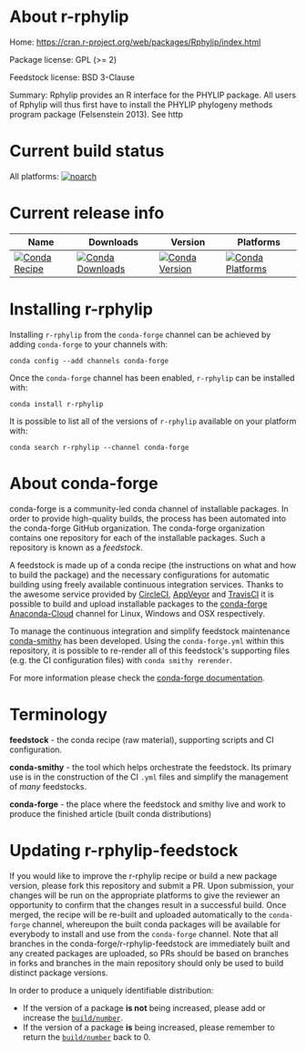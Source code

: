 About r-rphylip
===============

Home: https://cran.r-project.org/web/packages/Rphylip/index.html

Package license: GPL (>= 2)

Feedstock license: BSD 3-Clause

Summary: Rphylip provides an R interface for the PHYLIP package. All users of Rphylip will thus first have to install the PHYLIP phylogeny methods program package (Felsenstein 2013). See http



Current build status
====================

All platforms:
[![noarch](https://img.shields.io/circleci/project/github/conda-forge/r-rphylip-feedstock/master.svg?label=noarch)](https://circleci.com/gh/conda-forge/r-rphylip-feedstock)

Current release info
====================

| Name | Downloads | Version | Platforms |
| --- | --- | --- | --- |
| [![Conda Recipe](https://img.shields.io/badge/recipe-r--rphylip-green.svg)](https://anaconda.org/conda-forge/r-rphylip) | [![Conda Downloads](https://img.shields.io/conda/dn/conda-forge/r-rphylip.svg)](https://anaconda.org/conda-forge/r-rphylip) | [![Conda Version](https://img.shields.io/conda/vn/conda-forge/r-rphylip.svg)](https://anaconda.org/conda-forge/r-rphylip) | [![Conda Platforms](https://img.shields.io/conda/pn/conda-forge/r-rphylip.svg)](https://anaconda.org/conda-forge/r-rphylip) |

Installing r-rphylip
====================

Installing `r-rphylip` from the `conda-forge` channel can be achieved by adding `conda-forge` to your channels with:

```
conda config --add channels conda-forge
```

Once the `conda-forge` channel has been enabled, `r-rphylip` can be installed with:

```
conda install r-rphylip
```

It is possible to list all of the versions of `r-rphylip` available on your platform with:

```
conda search r-rphylip --channel conda-forge
```


About conda-forge
=================

conda-forge is a community-led conda channel of installable packages.
In order to provide high-quality builds, the process has been automated into the
conda-forge GitHub organization. The conda-forge organization contains one repository
for each of the installable packages. Such a repository is known as a *feedstock*.

A feedstock is made up of a conda recipe (the instructions on what and how to build
the package) and the necessary configurations for automatic building using freely
available continuous integration services. Thanks to the awesome service provided by
[CircleCI](https://circleci.com/), [AppVeyor](https://www.appveyor.com/)
and [TravisCI](https://travis-ci.org/) it is possible to build and upload installable
packages to the [conda-forge](https://anaconda.org/conda-forge)
[Anaconda-Cloud](https://anaconda.org/) channel for Linux, Windows and OSX respectively.

To manage the continuous integration and simplify feedstock maintenance
[conda-smithy](https://github.com/conda-forge/conda-smithy) has been developed.
Using the ``conda-forge.yml`` within this repository, it is possible to re-render all of
this feedstock's supporting files (e.g. the CI configuration files) with ``conda smithy rerender``.

For more information please check the [conda-forge documentation](https://conda-forge.org/docs/).

Terminology
===========

**feedstock** - the conda recipe (raw material), supporting scripts and CI configuration.

**conda-smithy** - the tool which helps orchestrate the feedstock.
                   Its primary use is in the construction of the CI ``.yml`` files
                   and simplify the management of *many* feedstocks.

**conda-forge** - the place where the feedstock and smithy live and work to
                  produce the finished article (built conda distributions)


Updating r-rphylip-feedstock
============================

If you would like to improve the r-rphylip recipe or build a new
package version, please fork this repository and submit a PR. Upon submission,
your changes will be run on the appropriate platforms to give the reviewer an
opportunity to confirm that the changes result in a successful build. Once
merged, the recipe will be re-built and uploaded automatically to the
`conda-forge` channel, whereupon the built conda packages will be available for
everybody to install and use from the `conda-forge` channel.
Note that all branches in the conda-forge/r-rphylip-feedstock are
immediately built and any created packages are uploaded, so PRs should be based
on branches in forks and branches in the main repository should only be used to
build distinct package versions.

In order to produce a uniquely identifiable distribution:
 * If the version of a package **is not** being increased, please add or increase
   the [``build/number``](https://conda.io/docs/user-guide/tasks/build-packages/define-metadata.html#build-number-and-string).
 * If the version of a package **is** being increased, please remember to return
   the [``build/number``](https://conda.io/docs/user-guide/tasks/build-packages/define-metadata.html#build-number-and-string)
   back to 0.
